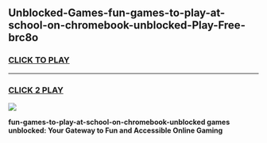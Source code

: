 
## Unblocked-Games-fun-games-to-play-at-school-on-chromebook-unblocked-Play-Free-brc8o
<h3>
<a href="https://premium76.site?title=fun-games-to-play-at-school-on-chromebook-unblocked&ref=19M">CLICK TO PLAY</a></h3>
<hr>

<h3>
<a href="https://premium76.site?title=fun-games-to-play-at-school-on-chromebook-unblocked&ref=19M">CLICK 2 PLAY</a>
  
</h3>

<a href="https://premium76.site?title=fun-games-to-play-at-school-on-chromebook-unblocked&ref=19M"><img src="https://clearcache.store/games.png"></a>


**fun-games-to-play-at-school-on-chromebook-unblocked games unblocked: Your Gateway to Fun and Accessible Online Gaming**
